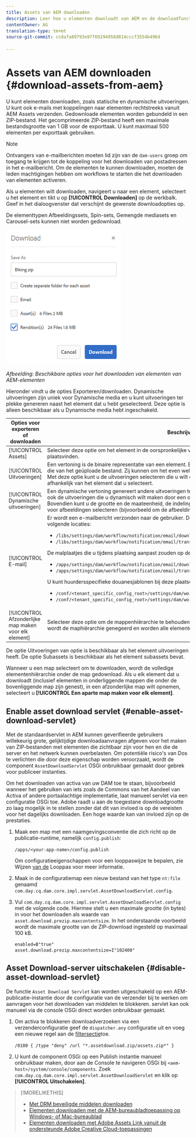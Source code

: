 ```yaml
---
title: Assets van AEM downloaden
description: Leer hoe u elementen downloadt van AEM en de downloadfunctionaliteit in- of uitschakelt.
contentOwner: AG
translation-type: tm+mt
source-git-commit: ccdafa89793e97f69294958d814cccf3554b496d

---
```



# Assets van AEM downloaden {#download-assets-from-aem}

U kunt elementen downloaden, zoals statische en dynamische uitvoeringen. U kunt ook e-mails met koppelingen naar elementen rechtstreeks vanuit AEM Assets verzenden. Gedownloade elementen worden gebundeld in een ZIP-bestand. Het gecomprimeerde ZIP-bestand heeft een maximale bestandsgrootte van 1 GB voor de exporttaak. U kunt maximaal 500 elementen per exporttaak gebruiken.

>[!NOTE]
>
>Ontvangers van e-mailberichten moeten lid zijn van de `dam-users` groep om toegang te krijgen tot de koppeling voor het downloaden van postadressen in het e-mailbericht. Om de elementen te kunnen downloaden, moeten de leden machtigingen hebben om workflows te starten die het downloaden van elementen activeren.

Als u elementen wilt downloaden, navigeert u naar een element, selecteert u het element en tikt u op **[!UICONTROL Downloaden]** op de werkbalk. Geef in het dialoogvenster dat verschijnt de gewenste downloadopties op.

De elementtypen Afbeeldingssets, Spin-sets, Gemengde mediasets en Carousel-sets kunnen niet worden gedownload.

![Beschikbare opties voor het downloaden van elementen van AEM-elementen](assets/asset_download_dialog.png)

*Afbeelding: Beschikbare opties voor het downloaden van elementen van AEM-elementen*

Hieronder vindt u de opties Exporteren/downloaden. Dynamische uitvoeringen zijn uniek voor Dynamische media en u kunt uitvoeringen ter plekke genereren naast het element dat u hebt geselecteerd. Deze optie is alleen beschikbaar als u Dynamische media hebt ingeschakeld.

| Opties voor exporteren of downloaden | Beschrijvingen |
|---|---|
| [!UICONTROL Assets] | Selecteer deze optie om het element in de oorspronkelijke vorm te downloaden zonder dat er uitvoeringen plaatsvinden. |
| [!UICONTROL Uitvoeringen] | Een vertoning is de binaire representatie van een element. Elementen hebben een primaire representatie, namelijk die van het geüploade bestand. Zij kunnen om het even welk aantal vertegenwoordiging hebben. <br> Met deze optie kunt u de uitvoeringen selecteren die u wilt downloaden. Welke uitvoeringen beschikbaar zijn, is afhankelijk van het element dat u selecteert. |
| [!UICONTROL Dynamische uitvoeringen] | Een dynamische vertoning genereert andere uitvoeringen ter plekke. Wanneer u deze optie selecteert, selecteert u ook de uitvoeringen die u dynamisch wilt maken door een optie te selecteren in de lijst [Voorinstellingen](image-presets.md) afbeelding. <br>Bovendien kunt u de grootte en de maateenheid, de indeling, de kleurruimte, de resolutie en alle wijzigingstoetsen voor afbeeldingen selecteren (bijvoorbeeld om de afbeelding om te keren) |
| [!UICONTROL E-mail] | Er wordt een e-mailbericht verzonden naar de gebruiker. De standaard e-mailsjablonen zijn beschikbaar op de volgende locaties:<ul><li>`/libs/settings/dam/workflow/notification/email/downloadasset`</li><li>`/libs/settings/dam/workflow/notification/email/transientworkflowcompleted`</li></ul> De malplaatjes die u tijdens plaatsing aanpast zouden op deze plaatsen moeten aanwezig zijn: <ul><li>`/apps/settings/dam/workflow/notification/email/downloadasset`</li><li>`/apps/settings/dam/workflow/notification/email/transientworkflowcompleted`</li></ul>U kunt huurdersspecifieke douanesjablonen bij deze plaatsen opslaan:<ul><li>`/conf/<tenant_specific_config_root>/settings/dam/workflow/notification/email/downloadasset`</li><li>`/conf/<tenant_specific_config_root>/settings/dam/workflow/notification/email/transientworkflowcompleted`</li></ul> |
| [!UICONTROL Afzonderlijke map maken voor elk element] | Selecteer deze optie om de mappenhiërarchie te behouden tijdens het downloaden van elementen. Standaard wordt de maphiërarchie genegeerd en worden alle elementen in één map op uw lokale systeem gedownload. |

De optie Uitvoeringen van optie is beschikbaar als het element uitvoeringen heeft. De optie Subassets is beschikbaar als het element subassets bevat.

Wanneer u een map selecteert om te downloaden, wordt de volledige elementenhiërarchie onder de map gedownload. Als u elk element dat u downloadt (inclusief elementen in onderliggende mappen die onder de bovenliggende map zijn genest), in een afzonderlijke map wilt opnemen, selecteert u **[!UICONTROL Een aparte map maken voor elk element]**.

## Enable asset download servlet {#enable-asset-download-servlet}

Met de standaardservlet in AEM kunnen geverifieerde gebruikers willekeurig grote, gelijktijdige downloadaanvragen afgeven voor het maken van ZIP-bestanden met elementen die zichtbaar zijn voor hen en die de server en het netwerk kunnen overbelasten. Om potentiële risico&#39;s van Dos te verlichten die door deze eigenschap worden veroorzaakt, wordt de component `AssetDownloadServlet` OSGi onbruikbaar gemaakt door gebrek voor publiceer instanties.

Om het downloaden van activa van uw DAM toe te staan, bijvoorbeeld wanneer het gebruiken van iets zoals de Commons van het Aandeel van Activa of andere portaalachtige implementatie, laat manueel servlet via een configuratie OSGi toe. Adobe raadt u aan de toegestane downloadgrootte zo laag mogelijk in te stellen zonder dat dit van invloed is op de vereisten voor het dagelijks downloaden. Een hoge waarde kan van invloed zijn op de prestaties.

1. Maak een map met een naamgevingsconventie die zich richt op de publicatie-runtime, namelijk `config.publish`:

   `/apps/<your-app-name>/config.publish`

   Om configuratieeigenschappen voor een looppaswijze te bepalen, zie Wijzen [van de](/help/sites-deploying/configure-runmodes.md#defining-configuration-properties-for-a-run-mode) Looppas voor meer informatie.

1. Maak in de configuratiemap een nieuw bestand van het type `nt:file` genaamd `com.day.cq.dam.core.impl.servlet.AssetDownloadServlet.config`.
1. Vul `com.day.cq.dam.core.impl.servlet.AssetDownloadServlet.config` met de volgende code. Hiermee stelt u een maximale grootte (in bytes) in voor het downloaden als waarde van `asset.download.prezip.maxcontentsize`. In het onderstaande voorbeeld wordt de maximale grootte van de ZIP-download ingesteld op maximaal 100 kB.

   ```
   enabled=B"true"
   asset.download.prezip.maxcontentsize=I"102400"
   ```

## Asset Download-server uitschakelen {#disable-asset-download-servlet}

De functie `Asset Download Servlet` kan worden uitgeschakeld op een AEM-publicatie-instantie door de configuratie van de verzender bij te werken om aanvragen voor het downloaden van middelen te blokkeren. servlet kan ook manueel via de console OSGi direct worden onbruikbaar gemaakt.

1. Om activa te blokkeren downloadverzoeken via een verzenderconfiguratie geef de `dispatcher.any` configuratie uit en voeg een nieuwe regel aan de [filtersectie](https://docs.adobe.com/content/help/en/experience-manager-dispatcher/using/configuring/dispatcher-configuration.html#defining-a-filter)toe.

   `/0100 { /type "deny" /url "*.assetdownload.zip/assets.zip*" }`

1. U kunt de component OSGi op een Publish instantie manueel onbruikbaar maken, door aan de Console te navigeren OSGi bij `<aem-host>/system/console/components`. Zoek `com.day.cq.dam.core.impl.servlet.AssetDownloadServlet` en klik op **[!UICONTROL Uitschakelen]**.

>[!MORELIKETHIS]
>
>* [Met DRM beveiligde middelen downloaden](drm.md)
>* [Elementen downloaden met de AEM-bureaubladtoepassing op Windows- of Mac-bureaublad](https://helpx.adobe.com/experience-manager/desktop-app/aem-desktop-app.html)
>* [Elementen downloaden met Adobe Assets Link vanuit de ondersteunde Adobe Creative Cloud-toepassingen](https://helpx.adobe.com/nl/enterprise/using/manage-assets-using-adobe-asset-link.html)

